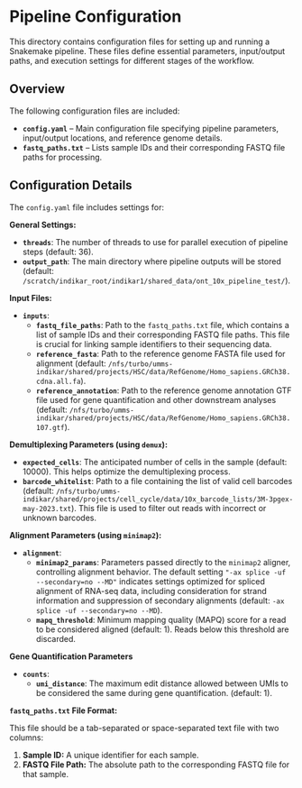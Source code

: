 # Pipeline Configuration

This directory contains configuration files for setting up and running a Snakemake pipeline. These files define essential parameters, input/output paths, and execution settings for different stages of the workflow.

## Overview

The following configuration files are included:

-   **`config.yaml`** – Main configuration file specifying pipeline parameters, input/output locations, and reference genome details.
-   **`fastq_paths.txt`** – Lists sample IDs and their corresponding FASTQ file paths for processing.

## Configuration Details

The `config.yaml` file includes settings for:

**General Settings:**

-   **`threads`**: The number of threads to use for parallel execution of pipeline steps (default: 36).
-   **`output_path`**: The main directory where pipeline outputs will be stored (default: `/scratch/indikar_root/indikar1/shared_data/ont_10x_pipeline_test/`).

**Input Files:**

-   **`inputs`**:
    -   **`fastq_file_paths`**: Path to the `fastq_paths.txt` file, which contains a list of sample IDs and their corresponding FASTQ file paths. This file is crucial for linking sample identifiers to their sequencing data.
    -   **`reference_fasta`**: Path to the reference genome FASTA file used for alignment (default: `/nfs/turbo/umms-indikar/shared/projects/HSC/data/RefGenome/Homo_sapiens.GRCh38.cdna.all.fa`).
    -   **`reference_annotation`**: Path to the reference genome annotation GTF file used for gene quantification and other downstream analyses (default: `/nfs/turbo/umms-indikar/shared/projects/HSC/data/RefGenome/Homo_sapiens.GRCh38.107.gtf`).

**Demultiplexing Parameters (using `demux`):**

-   **`expected_cells`**: The anticipated number of cells in the sample (default: 10000). This helps optimize the demultiplexing process.
-   **`barcode_whitelist`**: Path to a file containing the list of valid cell barcodes (default: `/nfs/turbo/umms-indikar/shared/projects/cell_cycle/data/10x_barcode_lists/3M-3pgex-may-2023.txt`). This file is used to filter out reads with incorrect or unknown barcodes.

**Alignment Parameters (using `minimap2`):**

-   **`alignment`**:
    -   **`minimap2_params`**: Parameters passed directly to the `minimap2` aligner, controlling alignment behavior. The default setting `"-ax splice -uf --secondary=no --MD"` indicates settings optimized for spliced alignment of RNA-seq data, including consideration for strand information and suppression of secondary alignments (default: `-ax splice -uf --secondary=no --MD`).
    -   **`mapq_threshold`**: Minimum mapping quality (MAPQ) score for a read to be considered aligned (default: 1). Reads below this threshold are discarded.

**Gene Quantification Parameters**

-   **`counts`**:
    -   **`umi_distance`**: The maximum edit distance allowed between UMIs to be considered the same during gene quantification. (default: 1).

**`fastq_paths.txt` File Format:**

This file should be a tab-separated or space-separated text file with two columns:

1.  **Sample ID:** A unique identifier for each sample.
2.  **FASTQ File Path:** The absolute path to the corresponding FASTQ file for that sample.
